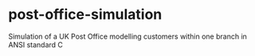 # post-office-simulation
Simulation of a UK Post Office modelling customers within one branch in ANSI standard C
